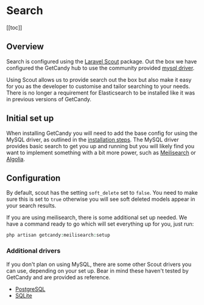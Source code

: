 # Search

[[toc]]

## Overview

Search is configured using the [Laravel Scout](https://laravel.com/docs/8.x/scout) package.  Out the box we have configured the GetCandy hub to use the community provided [mysql driver](https://github.com/yabhq/laravel-scout-mysql-driver).

Using Scout allows us to provide search out the box but also make it easy for you as the developer to customise and tailor searching to your needs. There is no longer a requirement for Elasticsearch to be installed like it was in previous versions of GetCandy.

## Initial set up

When installing GetCandy you will need to add the base config for using the MySQL driver, as outlined in the [installation steps](/{{route}}/{{version}}/installation). The MySQL driver provides basic search to get you up and running but you will likely find you want to implement something with a bit more power, such as [Meilisearch](https://www.meilisearch.com/) or [Algolia](https://www.algolia.com/).


## Configuration

By default, scout has the setting `soft_delete` set to `false`. You need to make sure this is set to `true` otherwise you will see soft deleted models appear in your search results.

If you are using meilisearch, there is some additional set up needed. We have a command ready to go which will set everything up for you, just run:

```php
php artisan getcandy:meilisearch:setup
```

### Additional drivers

If you don't plan on using MySQL, there are some other Scout drivers you can use, depending on your set up. Bear in mind these haven't tested by GetCandy and are provided as reference.

- [PostgreSQL](https://github.com/pmatseykanets/laravel-scout-postgres)
- [SQLite](https://github.com/teamtnt/laravel-scout-tntsearch-driver)
